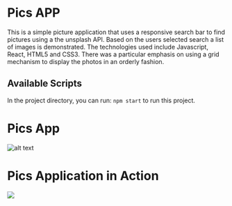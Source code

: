 # Pics APP

This is a simple picture application that uses a responsive search bar to find pictures using a the unsplash API. Based on the users selected search a list of images is demonstrated. The technologies used include Javascript, React, HTML5 and CSS3. There was a particular emphasis on using a grid mechanism to display the photos in an orderly fashion. 

## Available Scripts

In the project directory, you can run: `npm start` to run this project. 

# Pics App 
![alt text](/app/assets/images/pics1.png)

# Pics Application in Action
![](/app/assets/images/picgif.gif)
